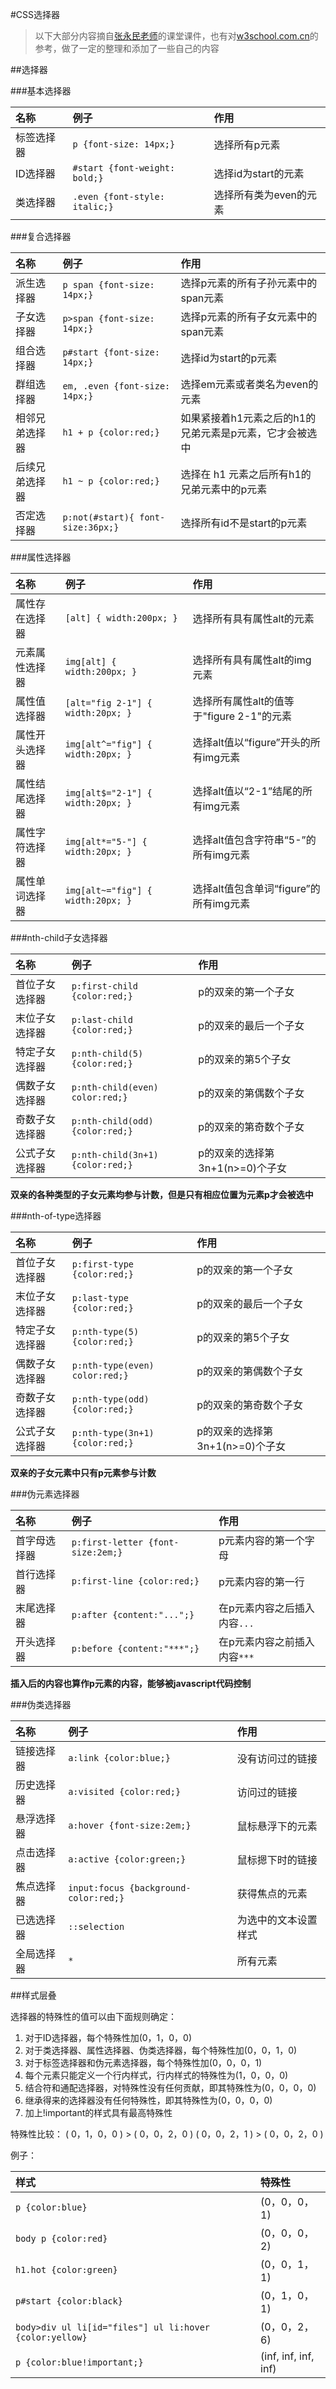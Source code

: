 #CSS选择器

> 以下大部分内容摘自[张永民老师](http://sdcs.sysu.edu.cn/?p=811)的课堂课件，也有对[w3school.com.cn](http://www.w3school.com.cn/cssref/css_selectors.asp)的参考，做了一定的整理和添加了一些自己的内容

##选择器

###基本选择器

| 名称|     例子|   作用|
| :-------- | :--------| :------ |
| 标签选择器|   `p {font-size: 14px;}`|  选择所有p元素|
| ID选择器|   `#start {font-weight: bold;}`|  选择id为start的元素|
| 类选择器|   `.even {font-style: italic;}`|  选择所有类为even的元素|

###复合选择器

| 名称|     例子|   作用|
| :-------- | :--------| :------ |
| 派生选择器|   `p span {font-size: 14px;}`|  选择p元素的所有子孙元素中的span元素|
| 子女选择器|   `p>span {font-size: 14px;}`|  选择p元素的所有子女元素中的span元素|
| 组合选择器|   `p#start {font-size: 14px;}`|  选择id为start的p元素|
| 群组选择器|   `em, .even {font-size: 14px;}`|  选择em元素或者类名为even的元素|
| 相邻兄弟选择器|   `h1 + p {color:red;}`|  如果紧接着h1元素之后的h1的兄弟元素是p元素，它才会被选中|
| 后续兄弟选择器|   `h1 ~ p {color:red;}`|  选择在 h1 元素之后所有h1的兄弟元素中的p元素|
| 否定选择器|   `p:not(#start){ font-size:36px;}`|  选择所有id不是start的p元素|

###属性选择器

| 名称|     例子|   作用|
| :-------- | :--------| :------ |
| 属性存在选择器|   `[alt] { width:200px; }`|  选择所有具有属性alt的元素|
| 元素属性选择器|   `img[alt] { width:200px; }`|  选择所有具有属性alt的img元素|
| 属性值选择器|   `[alt="fig 2-1"] { width:20px; }`|  选择所有属性alt的值等于"figure 2-1"的元素|
| 属性开头选择器|   `img[alt^="fig"] { width:20px; }`|  选择alt值以“figure”开头的所有img元素|
| 属性结尾选择器|   `img[alt$="2-1"] { width:20px; }`|  选择alt值以“2-1”结尾的所有img元素|
| 属性字符选择器|   `img[alt*="5-"] { width:20px; }`|  选择alt值包含字符串“5-”的所有img元素|
| 属性单词选择器|   `img[alt~="fig"] { width:20px; }`|  选择alt值包含单词“figure”的所有img元素|

###nth-child子女选择器

| 名称|     例子|   作用|
| :-------- | :--------| :------ |
| 首位子女选择器|   `p:first-child {color:red;}`|  p的双亲的第一个子女|
| 末位子女选择器|   `p:last-child {color:red;}`|  p的双亲的最后一个子女|
| 特定子女选择器|   `p:nth-child(5) {color:red;}`|  p的双亲的第5个子女|
| 偶数子女选择器|   `p:nth-child(even) color:red;}`|  p的双亲的第偶数个子女|
| 奇数子女选择器|   `p:nth-child(odd) {color:red;}`|  p的双亲的第奇数个子女|
| 公式子女选择器|   `p:nth-child(3n+1) {color:red;}`|  p的双亲的选择第3n+1(n>=0)个子女|

**双亲的各种类型的子女元素均参与计数，但是只有相应位置为元素p才会被选中**

###nth-of-type选择器

| 名称|     例子|   作用|
| :-------- | :--------| :------ |
| 首位子女选择器|   `p:first-type {color:red;}`|  p的双亲的第一个子女|
| 末位子女选择器|   `p:last-type {color:red;}`|  p的双亲的最后一个子女|
| 特定子女选择器|   `p:nth-type(5) {color:red;}`|  p的双亲的第5个子女|
| 偶数子女选择器|   `p:nth-type(even) color:red;}`|  p的双亲的第偶数个子女|
| 奇数子女选择器|   `p:nth-type(odd) {color:red;}`|  p的双亲的第奇数个子女|
| 公式子女选择器|   `p:nth-type(3n+1) {color:red;}`|  p的双亲的选择第3n+1(n>=0)个子女|

**双亲的子女元素中只有p元素参与计数**

###伪元素选择器

| 名称|     例子|   作用|
| :-------- | :--------| :------ |
| 首字母选择器|   `p:first-letter {font-size:2em;}`|  p元素内容的第一个字母|
| 首行选择器|   `p:first-line {color:red;}`|  p元素内容的第一行|
| 末尾选择器|   `p:after {content:"...";}`|  在p元素内容之后插入内容`...`|
| 开头选择器|   `p:before {content:"***";}`|  在p元素内容之前插入内容`***`|

**插入后的内容也算作p元素的内容，能够被javascript代码控制**

###伪类选择器

| 名称|     例子|   作用|
| :-------- | :--------| :------ |
| 链接选择器|   `a:link {color:blue;}`|  没有访问过的链接|
| 历史选择器|   `a:visited {color:red;}`| 访问过的链接 |
| 悬浮选择器|   `a:hover {font-size:2em;}`| 鼠标悬浮下的元素 |
| 点击选择器|   `a:active {color:green;}`| 鼠标摁下时的链接 |
| 焦点选择器|   `input:focus {background-color:red;}`| 获得焦点的元素 |
| 已选选择器|   `::selection`| 为选中的文本设置样式 |
| 全局选择器|   `*`| 所有元素 |

##样式层叠

选择器的特殊性的值可以由下面规则确定：
1. 对于ID选择器，每个特殊性加(0，1，0，0)
2. 对于类选择器、属性选择器、伪类选择器，每个特殊性加(0，0，1，0)
3. 对于标签选择器和伪元素选择器，每个特殊性加(0，0，0，1)
4. 每个元素只能定义一个行内样式，行内样式的特殊性为(1，0，0，0)
5. 结合符和通配选择器，对特殊性没有任何贡献，即其特殊性为(0，0，0，0)
6. 继承得来的选择器没有任何特殊性，即其特殊性为(0，0，0，0)
7. 加上!important的样式具有最高特殊性

特殊性比较：
( 0，1，0，0 ) > ( 0，0，2，0 )
( 0，0，2，1 ) > ( 0，0，2，0 )

例子：

| 样式|     特殊性|
| :-------- | :--------|
| `p {color:blue}`|   (0，0，0，1)|
| `body p {color:red}`|   (0，0，0，2)|
| `h1.hot {color:green}`|   (0，0，1，1)|
| `p#start {color:black}`|   (0，1，0，1)|
| `body>div ul li[id="files"] ul li:hover {color:yellow}`|   (0，0，2，6)|
| `p {color:blue!important;}`|   (inf, inf, inf, inf)|